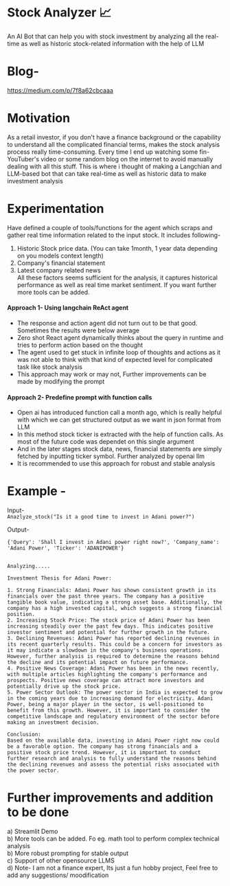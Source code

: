 # Stock Analyzer 📈
An AI Bot that can help you with stock investment by analyzing all the real-time as well as historic stock-related information with the help of LLM

# Blog-
https://medium.com/p/7f8a62cbcaaa
# Motivation

As a retail investor, if you don't have a finance background or the capability to understand all the complicated financial terms, makes the stock analysis process really time-consuming. Every time I end up watching some fin-YouTuber's video or some random blog on the internet to avoid manually dealing with all this stuff. This is where i thought of making a Langchian and LLM-based bot that can take real-time as well as historic data to make investment analysis 
<!--
# How to run 
All the code and experimentation can be found in <code>stock_analyzer_bot.ipynb</code> notebook. 
You need to add openai_api_key in the initial code cell
+-->
# Experimentation
Have defined a couple of tools/functions for the agent which scraps and gather real time information related to the input stock. It includes following- 
1. Historic Stock price data. (You can take 1month, 1 year data depending on you models context length)
2. Company's financial statement  
3. Latest company related news  
All these factors seems sufficient for the analysis, it captures historical performance as well as real time market sentiment. If you want further more tools can be added. 

#### Approach 1- Using langchain ReAct agent
- The response and action agent did not turn out to be that good. Sometimes the results were below average
- Zero shot React agent dynamically thinks about the query in runtime and tries to perform action based on the thought
- The agent used to get stuck in infinite loop of thoughts and actions as it was not able to think with that kind of expected level for complicated task like stock analysis
- This approach may work or may not, Further improvements can be made by modifying the prompt

#### Approach 2- Predefine prompt with function calls
- Open ai has introduced function call a month ago, which is really helpful with which we can get structured output as we want in json format from LLM 
- In this method stock ticker is extracted with the help of function calls. As most of the future code was dependet on this single argument
- And in the later stages stock data, news, financial statements are simply fetched by inputting ticker symbol. Further analyzed by openai llm
- It is recommended to use this approach for robust and stable analysis

# Example - 
Input- \
```Anazlyze_stock("Is it a good time to invest in Adani power?") ```

Output- 

```
{'Query': 'Shall I invest in Adani power right now?', 'Company_name': 'Adani Power', 'Ticker': 'ADANIPOWER'}


Analyzing.....

Investment Thesis for Adani Power:

1. Strong Financials: Adani Power has shown consistent growth in its financials over the past three years. The company has a positive tangible book value, indicating a strong asset base. Additionally, the company has a high invested capital, which suggests a strong financial position.
2. Increasing Stock Price: The stock price of Adani Power has been increasing steadily over the past few days. This indicates positive investor sentiment and potential for further growth in the future.
3. Declining Revenues: Adani Power has reported declining revenues in its recent quarterly results. This could be a concern for investors as it may indicate a slowdown in the company's business operations. However, further analysis is required to determine the reasons behind the decline and its potential impact on future performance.
4. Positive News Coverage: Adani Power has been in the news recently, with multiple articles highlighting the company's performance and prospects. Positive news coverage can attract more investors and potentially drive up the stock price.
5. Power Sector Outlook: The power sector in India is expected to grow in the coming years due to increasing demand for electricity. Adani Power, being a major player in the sector, is well-positioned to benefit from this growth. However, it is important to consider the competitive landscape and regulatory environment of the sector before making an investment decision.

Conclusion:
Based on the available data, investing in Adani Power right now could be a favorable option. The company has strong financials and a positive stock price trend. However, it is important to conduct further research and analysis to fully understand the reasons behind the declining revenues and assess the potential risks associated with the power sector.
```


 # Further improvements and addition to be done
a) Streamlit Demo \
b) More tools can be added. Fo eg. math tool to perform complex technical analysis \
b) More robust prompting for stable output \
c) Support of other opensource LLMS \
d) Note- I am not a finance expert, Its just a fun hobby project, Feel free to add any suggestions/ moodification

